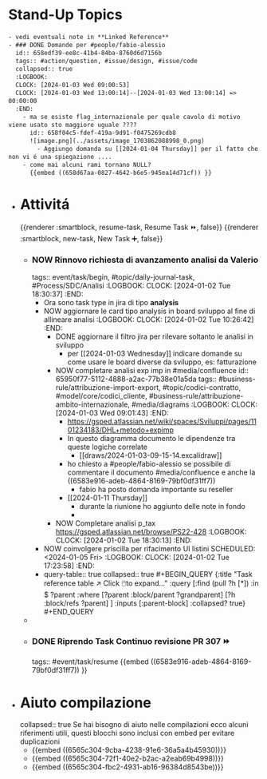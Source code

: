 # Stand-Up Topics
	- vedi eventuali note in **Linked Reference**
	- ### DONE Domande per #people/fabio-alessio
	  id:: 658edf39-ee8c-41b4-84ba-8760d6d7156b
	  tags:: #action/question, #issue/design, #issue/code
	  collapsed:: true
	  :LOGBOOK:
	  CLOCK: [2024-01-03 Wed 09:00:53]
	  CLOCK: [2024-01-03 Wed 13:00:14]--[2024-01-03 Wed 13:00:14] =>  00:00:00
	  :END:
		- ma se esiste flag_internazionale per quale cavolo di motivo viene usato sto maggiore uguale ????
		  id:: 658f04c5-fdef-419a-9d91-f0475269cdb8
		  ![image.png](../assets/image_1703862088998_0.png)
			- Aggiungo domanda su [[2024-01-04 Thursday]] per il fatto che non vi é una spiegazione ....
		- come mai alcuni rami tornano NULL?
		  {{embed ((658d67aa-0827-4642-b6e5-945ea14d71cf)) }}
- # Attivitá
  {{renderer :smartblock, resume-task, Resume Task ⏩️, false}} {{renderer :smartblock, new-task, New Task ➕, false}}
	- ### NOW Rinnovo richiesta di avanzamento analisi da Valerio
	  tags:: event/task/begin, #topic/daily-journal-task, #Process/SDC/Analisi
	  :LOGBOOK:
	  CLOCK: [2024-01-02 Tue 18:30:37]
	  :END:
		- Ora sono task type in jira di tipo **analysis**
		- NOW aggiornare le card tipo analysis in board sviluppo al fine di allineare analisi
		  :LOGBOOK:
		  CLOCK: [2024-01-02 Tue 10:26:42]
		  :END:
			- DONE aggiornare il filtro jira per rilevare soltanto le analisi in sviluppo
				- per [[2024-01-03 Wednesday]] indicare domande su come usare le board diverse da sviluppo, es: fatturazione
			- NOW completare analisi exp imp in #media/confluence
			  id:: 65950f77-5112-4888-a2ac-77b38e01a5da
			  tags:: #business-rule/attribuzione-import-export, #topic/codici-contratto, #model/core/codici_cliente, #business-rule/attribuzione-ambito-internazionale, #media/diagrams
			  :LOGBOOK:
			  CLOCK: [2024-01-03 Wed 09:01:43]
			  :END:
				- https://gsped.atlassian.net/wiki/spaces/Sviluppi/pages/1101234183/DHL+metodo+expimp
				- In questo diagramma documento le dipendenze tra queste logiche correlate
					- [[draws/2024-01-03-09-15-14.excalidraw]]
				- ho chiesto a #people/fabio-alessio se possibile di commentare il documento #media/confluence e anche la ((6583e916-adeb-4864-8169-79bf0df31ff7))
					- fabio ha posto domanda importante su reseller
				- [[2024-01-11 Thursday]]
					- durante la riunione ho aggiunto delle note in fondo
					-
			- NOW Completare analisi p_tax https://gsped.atlassian.net/browse/PS22-428
			  :LOGBOOK:
			  CLOCK: [2024-01-02 Tue 18:30:13]
			  :END:
		- NOW coinvolgere priscilla per rifacimento UI listini
		  SCHEDULED: <2024-01-05 Fri>
		  :LOGBOOK:
		  CLOCK: [2024-01-02 Tue 17:23:58]
		  :END:
		- query-table:: true
		  collapsed:: true
		  #+BEGIN_QUERY
		  {:title "Task reference table ↗️ Click 🖱️to expand..." :query [:find (pull ?h [*])
		      :in $ ?parent
		      :where
		      [?parent :block/parent ?grandparent]
		      [?h :block/refs ?parent]
		  ]
		  :inputs [:parent-block]
		  :collapsed? true}
		  #+END_QUERY
	-
	- ### DONE Riprendo Task Continuo revisione PR 307 ⏩️
	  tags:: #event/task/resume
	  {{embed ((6583e916-adeb-4864-8169-79bf0df31ff7)) }}
- # Aiuto compilazione
  collapsed:: true
  Se hai bisogno di aiuto nelle compilazioni ecco alcuni riferimenti utili, questi blocchi sono inclusi con embed per evitare duplicazioni
	- {{embed ((6565c304-9cba-4238-91e6-36a5a4b45930))}}
	- {{embed ((6565c304-72f1-40e2-b2ac-a2eab69b4998))}}
	- {{embed ((6565c304-fbc2-4931-ab16-96384d8543be))}}